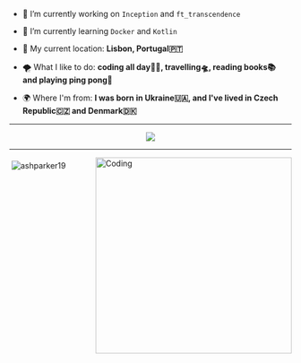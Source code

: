 
* 🔭 I’m currently working on `Inception` and `ft_transcendence`

* 🌱 I’m currently learning `Docker` and `Kotlin`

* 📍 My current location: **Lisbon, Portugal🇵🇹**
  
* 🌪 What I like to do: **coding all day👨‍💻, travelling🛸, reading books📚 and playing ping pong🏓**

* 🌍 Where I'm from: **I was born in Ukraine🇺🇦, and I've lived in Czech Republic🇨🇿 and Denmark🇩🇰**

---

<p align="center">
  <a href="https://skillicons.dev">
    <img src="https://skillicons.dev/icons?i=c,cpp,kotlin,bash,linux,git,github,md" />
  </a>
</p>

---

<img align="right" alt="Coding" width="350" src="https://gifdb.com/images/high/programming-angry-punching-keyboard-fw45yh2e39g24ylb.gif">
<p>&nbsp;<img align="middle" src="https://github-readme-stats.vercel.app/api?username=ashparker19&show_icons=true&locale=en" alt="ashparker19" /></p>
